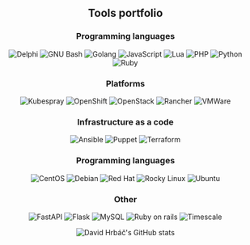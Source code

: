 <h2 align="center">Tools portfolio</h2>

<h3 align="center">Programming languages</h3>
<p align="center">
  <img alt="Delphi" src="https://img.shields.io/badge/-Delphi-EE1F35?style=for-the-badge&logo=delphi&logoColor=white" />
  <img alt="GNU Bash" src="https://img.shields.io/badge/-GNU Bash-4EAA25?style=for-the-badge&logo=GNU Bash&logoColor=white" />
  <img alt="Golang" src="https://img.shields.io/badge/-Golang-00ADD8?style=for-the-badge&logo=go&logoColor=white" />
  <img alt="JavaScript" src="https://img.shields.io/badge/-JavaScript-F7DF1E?style=for-the-badge&logo=javascript&logoColor=white" />
  <img alt="Lua" src="https://img.shields.io/badge/-Lua-2C2D72?style=for-the-badge&logo=lua&logoColor=white" />
  <img alt="PHP" src="https://img.shields.io/badge/-PHP-777BB4?style=for-the-badge&logo=PHP&logoColor=white" />
  <img alt="Python" src="https://img.shields.io/badge/-Python-3776AB?style=for-the-badge&logo=python&logoColor=white" />
  <img alt="Ruby" src="https://img.shields.io/badge/-Ruby-CC342D?style=for-the-badge&logo=Ruby&logoColor=white" />
</p>

<h3 align="center">Platforms</h3>
<p align="center">
  <img alt="Kubespray" src="https://img.shields.io/badge/-Kubespray-326CE5?style=for-the-badge&logo=kubernetes&logoColor=white" />
  <img alt="OpenShift" src="https://img.shields.io/badge/-Red Hat Open Shift-EE0000?style=for-the-badge&logo=redhatopenshift&logoColor=white" />
  <img alt="OpenStack" src="https://img.shields.io/badge/-OpenStack-ED1944?style=for-the-badge&logo=openstack&logoColor=white" />
  <img alt="Rancher" src="https://img.shields.io/badge/-Rancher-0075A8?style=for-the-badge&logo=rancher&logoColor=white" />
  <img alt="VMWare" src="https://img.shields.io/badge/-VMWare-607078?style=for-the-badge&logo=vmware&logoColor=white" />
</p>

<h3 align="center">Infrastructure as a code</h3>
<p align="center">
  <img alt="Ansible" src="https://img.shields.io/badge/-Ansible-EE0000?style=for-the-badge&logo=Ansible" />
  <img alt="Puppet" src="https://img.shields.io/badge/-Puppet-FFAE1A?style=for-the-badge&logo=Puppet&logoColor=white" />
  <img alt="Terraform" src="https://img.shields.io/badge/-Terraform-7B42BC?style=for-the-badge&logo=Terraform&logoColor=white" />
</p>

<h3 align="center">Programming languages</h3>
<p align="center">
  <img alt="CentOS" src="https://img.shields.io/badge/-CentOS-262577?style=for-the-badge&logo=CentOS&logoColor=white" />
  <img alt="Debian" src="https://img.shields.io/badge/-Debian-A81D33?style=for-the-badge&logo=Debian&logoColor=white" />
  <img alt="Red Hat" src="https://img.shields.io/badge/-Red Hat-B32629?style=for-the-badge&logo=Red Hat&logoColor=white" />
  <img alt="Rocky Linux" src="https://img.shields.io/badge/-Rocky Linux-10B981?style=for-the-badge&logo=RockyLinux&logoColor=white" />
  <img alt="Ubuntu" src="https://img.shields.io/badge/-Ubuntu-E95420?style=for-the-badge&logo=Ubuntu&logoColor=white" />
</p>

<h3 align="center">Other</h3>
<p align="center">
  <img alt="FastAPI" src="https://img.shields.io/badge/-FastAPI-009688?style=for-the-badge&logo=FastAPI&logoColor=white" />
  <img alt="Flask" src="https://img.shields.io/badge/-Flask-000000?style=for-the-badge&logo=Flask&logoColor=white" />
  <img alt="MySQL" src="https://img.shields.io/badge/-MySQL-4479A1?style=for-the-badge&logo=MySQL&logoColor=white" />
  <img alt="Ruby on rails" src="https://img.shields.io/badge/-Ruby on rails-CC0000?style=for-the-badge&logo=Rubyonrails&logoColor=white" />
  <img alt="Timescale" src="https://img.shields.io/badge/-Timescale-FDB515?style=for-the-badge&logo=timescale&logoColor=white" />
</p>

<p align="center">
  <img src="https://github-readme-stats.vercel.app/api?username=davidhrbac&count_private=true&show_icons=true" alt="David Hrbáč's GitHub stats">
</p>

<!--
**davidhrbac/davidhrbac** is a ✨ _special_ ✨ repository because its `README.md` (this file) appears on your GitHub profile.

Here are some ideas to get you started:

- 🔭 I’m currently working on ...
- 🌱 I’m currently learning ...
- 👯 I’m looking to collaborate on ...
- 🤔 I’m looking for help with ...
- 💬 Ask me about ...
- 📫 How to reach me: ...
- 😄 Pronouns: ...
- ⚡ Fun fact: ...
-->
